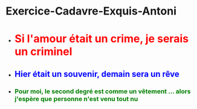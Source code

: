 # Exercice-Cadavre-Exquis-Antoni

* # <span style= "color:red"> Si l'amour était un crime, je serais un criminel </span>

* ## <span style= "color: blue"> Hier était un souvenir, demain sera un rêve </span>

* ### <span style= "color: green"> Pour moi, le second degré est comme un vêtement ... alors j'espère que personne n'est venu tout nu </span>
